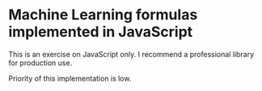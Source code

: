 # Machine Learning formulas implemented in JavaScript

This is an exercise on JavaScript only. I recommend a professional
library for production use.

Priority of this implementation is low.


